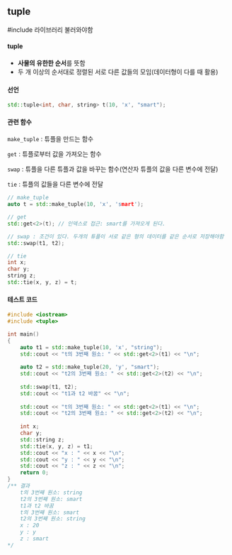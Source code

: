 ## tuple

#include <tuple> 라이브러리 불러와야함

#### tuple

* **사물의 유한한 순서**를 뜻함
* 두 개 이상의 순서대로 정렬된 서로 다른 값들의 모임(데이터형이 다를 때 활용)

#### 선언

```CPP
std::tuple<int, char, string> t(10, 'x', "smart");
```

#### 관련 함수

`make_tuple` : 튜플을 만드는 함수

`get` : 튜플로부터 값을 가져오는 함수

`swap` : 튜플을 다른 튜플과 값을 바꾸는 함수(연산자 튜플의 값을 다른 변수에 전달)

`tie` : 튜플의 값들을 다른 변수에 전달

```CPP
// make_tuple
auto t = std::make_tuple(10, 'x', 'smart');

// get
std::get<2>(t);	// 인덱스로 접근: smart를 가져오게 된다.

// swap : 조건이 있다. 두개의 튜플이 서로 같은 형의 데이터를 같은 순서로 저장해야함
std::swap(t1, t2);

// tie
int x;
char y;
string z;
std::tie(x, y, z) = t;
```

#### 테스트 코드

```CPP
#include <iostream>
#include <tuple>

int main()
{
    auto t1 = std::make_tuple(10, 'x', "string");
    std::cout << "t의 3번째 원소: " << std::get<2>(t1) << "\n";
    
    auto t2 = std::make_tuple(20, 'y', "smart");
    std::cout << "t2의 3번째 원소: " << std::get<2>(t2) << "\n";
    
    std::swap(t1, t2);
    std::cout << "t1과 t2 바꿈" << "\n";
    
    std::cout << "t의 3번째 원소: " << std::get<2>(t1) << "\n";
    std::cout << "t2의 3번째 원소: " << std::get<2>(t2) << "\n";
    
    int x;
    char y;
    std::string z;
    std::tie(x, y, z) = t1;
    std::cout << "x : " << x << "\n";
    std::cout << "y : " << y << "\n";
    std::cout << "z : " << z << "\n";
    return 0;
}
/** 결과
	t의 3번째 원소: string
    t2의 3번째 원소: smart
    t1과 t2 바꿈
    t의 3번째 원소: smart
    t2의 3번째 원소: string
    x : 20
    y : y
    z : smart
*/
```





